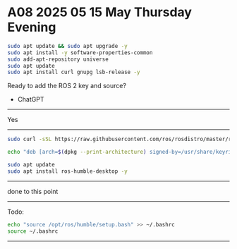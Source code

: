 # A08 2025 05 15 May Thursday Evening

```bash
sudo apt update && sudo apt upgrade -y
sudo apt install -y software-properties-common
sudo add-apt-repository universe
sudo apt update
sudo apt install curl gnupg lsb-release -y
```

Ready to add the ROS 2 key and source?

- ChatGPT

____

Yes

____



```bash
sudo curl -sSL https://raw.githubusercontent.com/ros/rosdistro/master/ros.key -o /usr/share/keyrings/ros-archive-keyring.gpg

echo "deb [arch=$(dpkg --print-architecture) signed-by=/usr/share/keyrings/ros-archive-keyring.gpg] http://packages.ros.org/ros2/ubuntu $(lsb_release -cs) main" | sudo tee /etc/apt/sources.list.d/ros2.list > /dev/null

sudo apt update
sudo apt install ros-humble-desktop -y
```


____

done to this point

____

Todo:

```bash
echo "source /opt/ros/humble/setup.bash" >> ~/.bashrc
source ~/.bashrc
```

____

